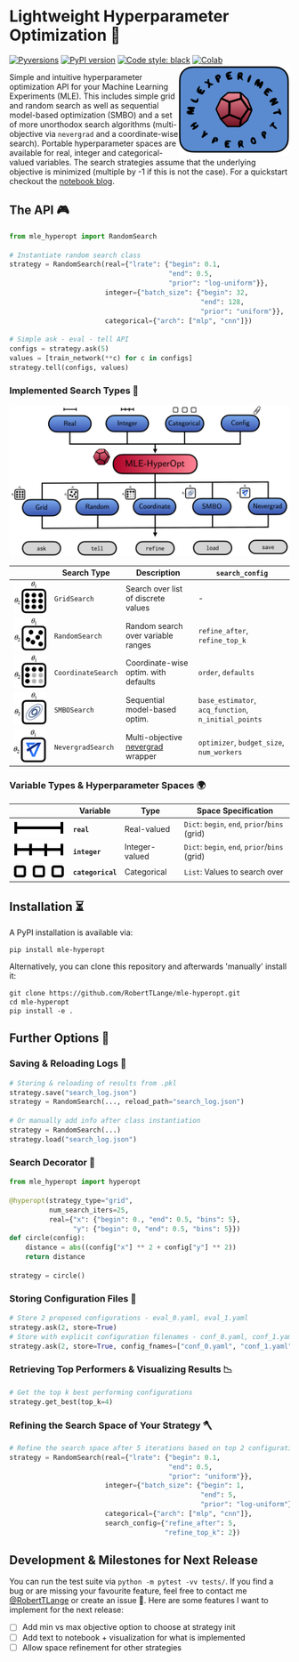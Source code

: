 # Lightweight Hyperparameter Optimization 🚀
[![Pyversions](https://img.shields.io/pypi/pyversions/mle-hyperopt.svg?style=flat-square)](https://pypi.python.org/pypi/mle-hyperopt)
[![PyPI version](https://badge.fury.io/py/mle-hyperopt.svg)](https://badge.fury.io/py/mle-hyperopt)
[![Code style: black](https://img.shields.io/badge/code%20style-black-000000.svg)](https://github.com/psf/black)
[![Colab](https://colab.research.google.com/assets/colab-badge.svg)](https://colab.research.google.com/github/RobertTLange/mle-hyperopt/blob/main/examples/getting_started.ipynb)
<a href="docs/logo_transparent.png_2"><img src="docs/logo_transparent.png" width="200" align="right" /></a>

Simple and intuitive hyperparameter optimization API for your Machine Learning Experiments (MLE). This includes simple grid and random search as well as sequential model-based optimization (SMBO) and a set of more unorthodox search algorithms (multi-objective via `nevergrad` and a coordinate-wise search). Portable hyperparameter spaces are available for real, integer and categorical-valued variables. The search strategies assume that the underlying objective is minimized (multiple by -1 if this is not the case). For a quickstart checkout the [notebook blog](https://github.com/RobertTLange/mle-hyperopt/blob/main/examples/getting_started.ipynb).

## The API 🎮

```python
from mle_hyperopt import RandomSearch

# Instantiate random search class
strategy = RandomSearch(real={"lrate": {"begin": 0.1,
                                        "end": 0.5,
                                        "prior": "log-uniform"}},
                        integer={"batch_size": {"begin": 32,
                                                "end": 128,
                                                "prior": "uniform"}},
                        categorical={"arch": ["mlp", "cnn"]})

# Simple ask - eval - tell API
configs = strategy.ask(5)
values = [train_network(**c) for c in configs]
strategy.tell(configs, values)
```

### Implemented Search Types 	🔭

![](https://github.com/RobertTLange/mle-hyperopt/blob/main/docs/mle_hyperopt_structure.png?raw=true)

| | Search Type           | Description | `search_config` |
|----|----------------------- | ----------- | --------------- |
|![](docs/grid.png)|  `GridSearch`          |  Search over list of discrete values  | - |
|![](docs/random.png)|  `RandomSearch`        |  Random search over variable ranges         | `refine_after`, `refine_top_k` |
|![](docs/coordinate.png)|  `CoordinateSearch`    |  Coordinate-wise optim. with defaults | `order`, `defaults`
|![](docs/smbo.png)|  `SMBOSearch`          |  Sequential model-based optim.        | `base_estimator`, `acq_function`, `n_initial_points`
|![](docs/nevergrad.png)|  `NevergradSearch`     |  Multi-objective [nevergrad](https://facebookresearch.github.io/nevergrad/) wrapper | `optimizer`, `budget_size`, `num_workers`

### Variable Types & Hyperparameter Spaces 🌍

| | Variable            | Type | Space Specification |
| --- |----------------------- | ----------- | --------------- |
|![](docs/real.png) |  **`real`**          |  Real-valued  | `Dict`: `begin`, `end`, `prior`/`bins` (grid) |
|![](docs/integer.png) |  **`integer`**        |  Integer-valued         | `Dict`: `begin`, `end`, `prior`/`bins` (grid) |
|![](docs/categorical.png)|  **`categorical`**  |  Categorical        | `List`: Values to search over


## Installation ⏳

A PyPI installation is available via:

```
pip install mle-hyperopt
```

Alternatively, you can clone this repository and afterwards 'manually' install it:

```
git clone https://github.com/RobertTLange/mle-hyperopt.git
cd mle-hyperopt
pip install -e .
```

## Further Options 🚴

### Saving & Reloading Logs 🏪

```python
# Storing & reloading of results from .pkl
strategy.save("search_log.json")
strategy = RandomSearch(..., reload_path="search_log.json")

# Or manually add info after class instantiation
strategy = RandomSearch(...)
strategy.load("search_log.json")
```

### Search Decorator 🧶

```python
from mle_hyperopt import hyperopt

@hyperopt(strategy_type="grid",
          num_search_iters=25,
          real={"x": {"begin": 0., "end": 0.5, "bins": 5},
                "y": {"begin": 0, "end": 0.5, "bins": 5}})
def circle(config):
    distance = abs((config["x"] ** 2 + config["y"] ** 2))
    return distance

strategy = circle()
```

### Storing Configuration Files 📑


```python
# Store 2 proposed configurations - eval_0.yaml, eval_1.yaml
strategy.ask(2, store=True)
# Store with explicit configuration filenames - conf_0.yaml, conf_1.yaml
strategy.ask(2, store=True, config_fnames=["conf_0.yaml", "conf_1.yaml"])
```

### Retrieving Top Performers & Visualizing Results 📉

```python
# Get the top k best performing configurations
strategy.get_best(top_k=4)
```

### Refining the Search Space of Your Strategy 🪓

```python
# Refine the search space after 5 iterations based on top 2 configurations
strategy = RandomSearch(real={"lrate": {"begin": 0.1,
                                        "end": 0.5,
                                        "prior": "uniform"}},
                        integer={"batch_size": {"begin": 1,
                                                "end": 5,
                                                "prior": "log-uniform"}},
                        categorical={"arch": ["mlp", "cnn"]},
                        search_config={"refine_after": 5,
                                       "refine_top_k": 2})
```


## Development & Milestones for Next Release

You can run the test suite via `python -m pytest -vv tests/`. If you find a bug or are missing your favourite feature, feel free to contact me [@RobertTLange](https://twitter.com/RobertTLange) or create an issue :hugs:. Here are some features I want to implement for the next release:

- [ ] Add min vs max objective option to choose at strategy init
- [ ] Add text to notebook + visualization for what is implemented
- [ ] Allow space refinement for other strategies
